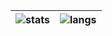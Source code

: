 | ![stats](https://github-readme-stats.vercel.app/api?username=penzur&hide=stars&count_private=true) | ![langs](https://github-readme-stats.vercel.app/api/top-langs/?username=penzur&layout=compact&hide=vim%20script,objective-c,html,shell,css,php,GAP,Dockerfile,Makefile) |
| --- | --- |

